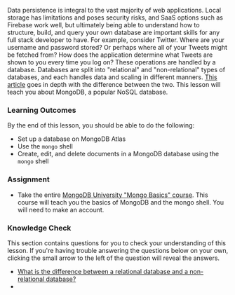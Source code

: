 Data persistence is integral to the vast majority of web applications. Local storage has limitations and poses security risks, and SaaS options such as Firebase work well, but ultimately being able to understand how to structure, build, and query your own database are important skills for any full stack developer to have. For example, consider Twitter. Where are your username and password stored? Or perhaps where all of your Tweets might be fetched from? How does the application determine what Tweets are shown to you every time you log on? These operations are handled by a database. Databases are split into "relational" and "non-relational" types of databases, and each handles data and scaling in different manners. [This article](https://www.mongodb.com/scale/nosql-vs-relational-databases) goes in depth with the difference between the two. This lesson will teach you about MongoDB, a popular NoSQL database.

### Learning Outcomes

By the end of this lesson, you should be able to do the following:

- Set up a database on MongoDB Atlas
- Use the `mongo` shell
- Create, edit, and delete documents in a MongoDB database using the `mongo` shell

### Assignment

<div class="lesson-content__panel" markdown="1">

- Take the entire [MongoDB University "Mongo Basics" course](https://university.mongodb.com/courses/M001/about). This course will teach you the basics of MongoDB and the mongo shell. You will need to make an account.

</div>

### Knowledge Check

This section contains questions for you to check your understanding of this lesson. If you're having trouble answering the questions below on your own, clicking the small arrow to the left of the question will reveal the answers.

- <a href="https://www.mongodb.com/scale/nosql-vs-relational-databases">What is the difference between a relational database and a non-relational database?</a>
-
